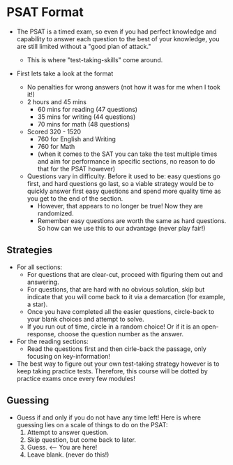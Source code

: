 # PSAT Format

* The PSAT is a timed exam, so even if you had perfect knowledge and capability to answer each question to the best of your knowledge, you are still limited without a "good plan of attack."
  * This is where "test-taking-skills" come around.

* First lets take a look at the format
  * No penalties for wrong answers (not how it was for me when I took it!)
  * 2 hours and 45 mins
    * 60 mins for reading (47 questions)
    * 35 mins for writing (44 questions)
    * 70 mins for math (48 questions)
  * Scored 320 - 1520
    * 760 for English and Writing
    * 760 for Math
    * (when it comes to the SAT you can take the test multiple times and aim for performance in specific sections, no reason to do that for the PSAT however)
  * Questions vary in difficulty. Before it used to be: easy questions go first, and hard questions go last, so a viable strategy would be to quickly answer first easy questions and spend more quality time as you get to the end of the section. 
    * However, that appears to no longer be true! Now they are randomized.
    * Remember easy questions are worth the same as hard questions. So how can we use this to our advantage (never play fair!)

## Strategies

* For all sections:
  * For questions that are clear-cut, proceed with figuring them out and answering.
  * For questions, that are hard with no obvious solution, skip but indicate that you will come back to it via a demarcation (for example, a star).
  * Once you have completed all the easier questions, circle-back to your blank choices and attempt to solve.
  * If you run out of time, circle in a random choice! Or if it is an open-response, choose the question number as the answer.
* For the reading sections:
  * Read the questions first and then cirle-back the passage, only focusing on key-information!
* The best way to figure out your own test-taking strategy however is to keep taking practice tests. Therefore, this course will be dotted by practice exams once every few modules!

## Guessing

* Guess if and only if you do not have any time left! Here is where guessing lies on a scale of things to do on the PSAT:
  1. Attempt to answer question.
  2. Skip question, but come back to later.
  3. Guess. <-- You are here!
  4. Leave blank. (never do this!)